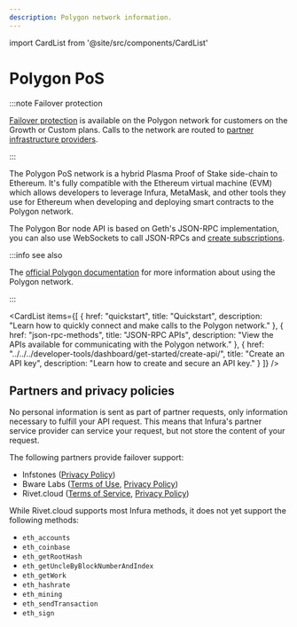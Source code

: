 ```yaml
---
description: Polygon network information.
---
```


import CardList from '@site/src/components/CardList'

# Polygon PoS

:::note Failover protection

[Failover protection](../../concepts/failover-protection.md) is available on the Polygon network for customers on the Growth or Custom plans.
Calls to the network are routed to [partner infrastructure providers](#partners-and-privacy-policies).

:::

The Polygon PoS network is a hybrid Plasma Proof of Stake side-chain to Ethereum. It's fully compatible with the Ethereum
virtual machine (EVM) which allows developers to leverage Infura, MetaMask, and other tools they use for Ethereum when
developing and deploying smart contracts to the Polygon network.

The Polygon Bor node API is based on Geth's JSON-RPC implementation, you can also use WebSockets to call JSON-RPCs
and [create subscriptions](../../how-to/subscribe-to-events.md).

:::info see also

The [official Polygon documentation](https://docs.polygon.technology) for more information about using the Polygon network.

:::

<CardList
  items={[
    {
      href: "quickstart",
      title: "Quickstart",
      description: "Learn how to quickly connect and make calls to the Polygon network."
    },
    {
      href: "json-rpc-methods",
      title: "JSON-RPC APIs",
      description: "View the APIs available for communicating with the Polygon network."
    },
    {
      href: "../../../developer-tools/dashboard/get-started/create-api/",
      title: "Create an API key",
      description: "Learn how to create and secure an API key."
    }
  ]}
/>

## Partners and privacy policies

No personal information is sent as part of partner requests, only information necessary to fulfill your API request. This means that Infura's partner service provider can service your request, but not store the content of your request.

The following partners provide failover support:

<!-- markdown-link-check-disable -->
- Infstones ([Privacy Policy](https://infstones.com/terms/privacy-notice))
- Bware Labs ([Terms of Use](https://bwarelabs.com/terms), [Privacy Policy](https://bwarelabs.com/privacy))
- Rivet.cloud ([Terms of Service](https://rivet.cloud/terms), [Privacy Policy](https://rivet.cloud/privacy-policy))
<!-- markdown-link-check-enable -->

While Rivet.cloud supports most Infura methods, it does not yet support the following methods:

- `eth_accounts`
- `eth_coinbase`
- `eth_getRootHash`
- `eth_getUncleByBlockNumberAndIndex`
- `eth_getWork`
- `eth_hashrate`
- `eth_mining`
- `eth_sendTransaction`
- `eth_sign`
